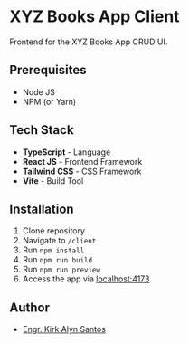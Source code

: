 
# XYZ Books App Client

Frontend for the XYZ Books App CRUD UI.

## Prerequisites

- Node JS
- NPM (or Yarn)

## Tech Stack

- **TypeScript** - Language
- **React JS** - Frontend Framework
- **Tailwind CSS** - CSS Framework
- **Vite** - Build Tool

## Installation

1. Clone repository
2. Navigate to `/client`
3. Run `npm install`
4. Run `npm run build`
5. Run `npm run preview`
6. Access the app via [localhost:4173](http://localhost:4173)


## Author

- [Engr. Kirk Alyn Santos](https://github.com/kirkalyn13)
